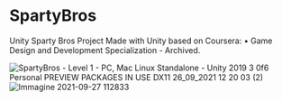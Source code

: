 # SpartyBros
Unity Sparty Bros Project Made with Unity based on Coursera: •	Game Design and Development Specialization - Archived.

![SpartyBros - Level 1 - PC, Mac   Linux Standalone - Unity 2019 3 0f6 Personal  PREVIEW PACKAGES IN USE  _DX11_ 26_09_2021 12 20 03 (2)](https://user-images.githubusercontent.com/50275340/134881344-263b1525-1d84-4c25-98b1-9500568ef061.png)
![Immagine 2021-09-27 112833](https://user-images.githubusercontent.com/50275340/134882814-39597b58-e622-4bca-b23d-a9027e637ab3.jpg)
